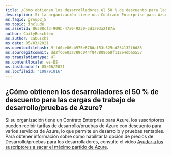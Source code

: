 ```yaml
---
title: ¿Cómo obtienen los desarrolladores el 50 % de descuento para las cargas de trabajo de Desarrollo/pruebas de Azure?
description: Si la organización tiene una Contrato Enterprise para Azure, los desarrolladores pueden elegir...
ms.faqid: group2_5
ms.topic: include
ms.assetid: 86308cf3-909b-47a0-9230-5d1a93a2f87a
author: CaityBuschlen
ms.author: cabuschl
ms.date: 05/03/2021
ms.openlocfilehash: 9ffd0ce86cb975e878daf53c529cd254132f6d85
ms.sourcegitcommit: dd2fc6e03a789c044f8438096b8f112e4dba5557
ms.translationtype: HT
ms.contentlocale: es-ES
ms.lasthandoff: 05/06/2021
ms.locfileid: "108791016"
---
```

## <a name="how-do-my-developers-get-50-off-azure-devtest-workloads"></a>¿Cómo obtienen los desarrolladores el 50 % de descuento para las cargas de trabajo de desarrollo/pruebas de Azure?

Si su organización tiene un Contrato Enterprise para Azure, los suscriptores pueden recibir tarifas de desarrollo/pruebas de Azure con descuento para varios servicios de Azure, lo que permite un desarrollo y pruebas rentables. Para obtener información sobre cómo habilitar la opción de precios de Desarrollo/pruebas para los desarrolladores, consulte el vídeo [Ayudar a los suscriptores a sacar el máximo partido de Azure](https://aka.ms/HelpingSubscriberswithAzure).
